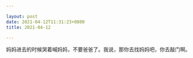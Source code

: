 ```yaml
---

layout: post
date: 2021-04-12T11:31:23+0800
title: 2021-04-12

---
```


妈妈进去的时候哭着喊妈妈，不要爸爸了。我说，那你去找妈妈吧，你去敲门啊。

